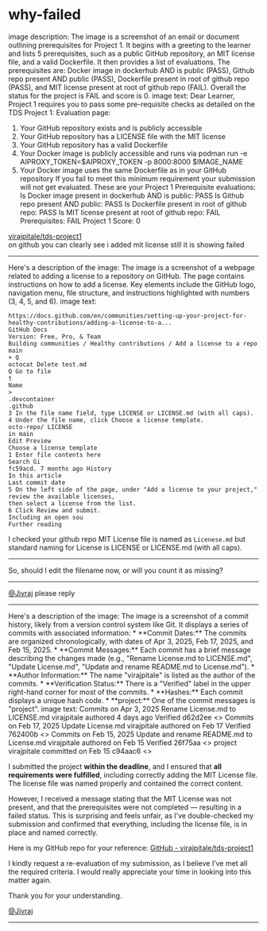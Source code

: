 # why-failed

image description: The image is a screenshot of an email or document outlining prerequisites for Project 1. It begins with a greeting to the learner and lists 5 prerequisites, such as a public GitHub repository, an MIT license file, and a valid Dockerfile. It then provides a list of evaluations. The prerequisites are: Docker image in dockerhub AND is public (PASS), Github repo present AND public (PASS), Dockerfile present in root of github repo (PASS), and MIT license present at root of github repo (FAIL). Overall the status for the project is FAIL and score is 0.
image text: Dear Learner,
Project 1 requires you to pass some pre-requisite checks as detailed on the TDS Project 1: Evaluation page:
1. Your GitHub repository exists and is publicly accessible
2. Your GitHub repository has a LICENSE file with the MIT license
3. Your GitHub repository has a valid Dockerfile
4. Your Docker image is publicly accessible and runs via podman run -e AIPROXY\_TOKEN=$AIPROXY\_TOKEN -p 8000:8000 $IMAGE\_NAME
5. Your Docker image uses the same Dockerfile as in your GitHub repository
If you fail to meet this minimum requirement your submission will not get evaluated.
These are your Project 1 Prerequisite evaluations:
Is Docker image present in dockerhub AND is public: PASS
Is Github repo present AND public: PASS
Is Dockerfile present in root of github repo: PASS
Is MIT license present at root of github repo: FAIL
Prerequisites: FAIL
Project 1 Score: 0
  
[virajpitale/tds-project1](https://github.com/virajpitale/tds-project1)  
on github you can clearly see i added mit license still it is showing failed

---

Here's a description of the image:
The image is a screenshot of a webpage related to adding a license to a repository on GitHub. The page contains instructions on how to add a license. Key elements include the GitHub logo, navigation menu, file structure, and instructions highlighted with numbers (3, 4, 5, and 6).
image text:
```
https://docs.github.com/en/communities/setting-up-your-project-for-healthy-contributions/adding-a-license-to-a...
GitHub Docs
Version: Free, Pro, & Team
Building communities / Healthy contributions / Add a license to a repo
main
+ Q
octocat Delete test.md
Q Go to file
t
Name
>
.devcontainer
.github
3 In the file name field, type LICENSE or LICENSE.md (with all caps).
4 Under the file name, click Choose a license template.
octo-repo/ LICENSE
in main
Edit Preview
Choose a license template
1 Enter file contents here
Search Gi
fc59acd. 7 months ago History
In this article
Last commit date
5 On the left side of the page, under "Add a license to your project," review the available licenses,
then select a license from the list.
6 Click Review and submit.
Including an open sou
Further reading
```

I checked your github repo MIT License file is named as `Licenese.md` but standard naming for License is LICENSE or LICENSE.md (with all caps).

---

So, should I edit the filename now, or will you count it as missing?

---

[@Jivraj](/u/jivraj) please reply

---

Here's a description of the image:
The image is a screenshot of a commit history, likely from a version control system like Git. It displays a series of commits with associated information:
\* \*\*Commit Dates:\*\* The commits are organized chronologically, with dates of Apr 3, 2025, Feb 17, 2025, and Feb 15, 2025.
\* \*\*Commit Messages:\*\* Each commit has a brief message describing the changes made (e.g., "Rename License.md to LICENSE.md", "Update License.md", "Update and rename README.md to License.md").
\* \*\*Author Information:\*\* The name "virajpitale" is listed as the author of the commits.
\* \*\*Verification Status:\*\* There is a "Verified" label in the upper right-hand corner for most of the commits.
\* \*\*Hashes:\*\* Each commit displays a unique hash code.
\* \*\*project:\*\* One of the commit messages is "project".
image text:
Commits on Apr 3, 2025
Rename License.md to LICENSE.md
virajpitale authored 4 days ago
Verified d62d2ee <>
Commits on Feb 17, 2025
Update License.md
virajpitale authored on Feb 17
Verified 762400b <>
Commits on Feb 15, 2025
Update and rename README.md to License.md
virajpitale authored on Feb 15
Verified 26f75aa <>
project
virajpitale committed on Feb 15
c94aac6 <>
  
I submitted the project **within the deadline**, and I ensured that **all requirements were fulfilled**, including correctly adding the MIT License file. The license file was named properly and contained the correct content.

However, I received a message stating that the MIT License was not present, and that the prerequisites were not completed — resulting in a failed status. This is surprising and feels unfair, as I’ve double-checked my submission and confirmed that everything, including the license file, is in place and named correctly.

Here is my GitHub repo for your reference: [GitHub - virajpitale/tds-project1](https://github.com/virajpitale/tds-project1)

I kindly request a re-evaluation of my submission, as I believe I’ve met all the required criteria. I would really appreciate your time in looking into this matter again.

Thank you for your understanding.

[@Jivraj](/u/jivraj)

---

